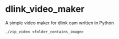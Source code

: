 # dlink_video_maker
A simple video maker for dlink cam written in Python


`./zip_video <folder_contains_image>`
